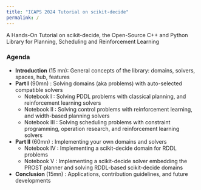 ```yaml
---
title: "ICAPS 2024 Tutorial on scikit-decide"
permalink: /
---
```

A Hands-On Tutorial on scikit-decide, the Open-Source C++ and Python Library for
Planning, Scheduling and Reinforcement Learning

### Agenda

- **Introduction** (15 mn): General concepts of the library: domains, solvers, spaces, hub, features
- **Part I** (90mn) : Solving domains (aka problems) with auto-selected compatible solvers
   - Notebook I : Solving PDDL problems with classical planning, and reinforcement learning solvers
   - Notebook II : Solving control problems with reinforcement learning, and width-based planning solvers
   - Notebook III : Solving scheduling problems with constraint programming, operation research, and reinforcement learning solvers
- **Part II** (60mn) : Implementing your own domains and solvers
   - Notebook IV : Implementing a scikit-decide domain for RDDL problems
   - Notebook V : Implementing a scikit-decide solver embedding the PROST planner and solving RDDL-based scikit-decide domains
- **Conclusion** (15mn) : Applications, contribution guidelines, and future developments